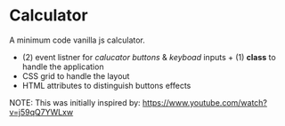 # Calculator

A minimum code vanilla js calculator.

-   (2) event listner for _calucator buttons_ & _keyboad_ inputs + (1) **class** to handle the application
-   CSS grid to handle the layout
-   HTML attributes to distinguish buttons effects

NOTE: This was initially inspired by: https://www.youtube.com/watch?v=j59qQ7YWLxw
